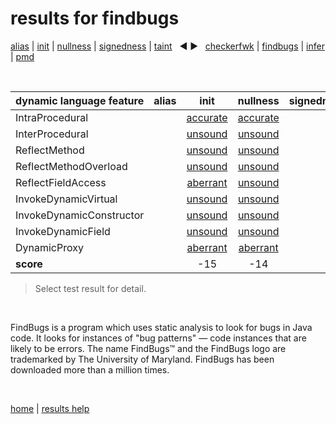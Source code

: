 # results for findbugs

[alias](https://github.com/michaelemery/staticanalysis/blob/master/results/alias/README.md) | [init](https://github.com/michaelemery/staticanalysis/blob/master/results/init/README.md) | [nullness](https://github.com/michaelemery/staticanalysis/blob/master/results/nullness/README.md) | [signedness](https://github.com/michaelemery/staticanalysis/blob/master/results/signedness/README.md) | [taint](https://github.com/michaelemery/staticanalysis/blob/master/results/taint/README.md) &nbsp; &#x25c0; &#x25b6; &nbsp; [checkerfwk](https://github.com/michaelemery/staticanalysis/blob/master/results/tool/checkerframework.md) | [findbugs](https://github.com/michaelemery/staticanalysis/blob/master/results/tool/findbugs.md) | [infer](https://github.com/michaelemery/staticanalysis/blob/master/results/tool/infer.md) | [pmd](https://github.com/michaelemery/staticanalysis/blob/master/results/tool/pmd.md)

<br>

| dynamic language feature | alias | init | nullness | signedness | taint |
| --- | :---: | :---: | :---: | :---: | :---: |
| IntraProcedural |  | [accurate](https://github.com/michaelemery/staticanalysis/blob/master/results/init/findbugs.md#IntraProcedural) | [accurate](https://github.com/michaelemery/staticanalysis/blob/master/results/nullness/findbugs.md#IntraProcedural)  |  |  |
| InterProcedural |  | [unsound](https://github.com/michaelemery/staticanalysis/blob/master/results/init/findbugs.md#InterProcedural) | [unsound](https://github.com/michaelemery/staticanalysis/blob/master/results/nullness/findbugs.md#InterProcedural) |  |  |
| ReflectMethod |  | [unsound](https://github.com/michaelemery/staticanalysis/blob/master/results/init/findbugs.md#ReflectMethod) | [unsound](https://github.com/michaelemery/staticanalysis/blob/master/results/nullness/findbugs.md#ReflectMethod) |  |  |
| ReflectMethodOverload |  | [unsound](https://github.com/michaelemery/staticanalysis/blob/master/results/init/findbugs.md#ReflectMethodOverload) | [unsound](https://github.com/michaelemery/staticanalysis/blob/master/results/nullness/findbugs.md#ReflectMethodOverload) |  |  |
| ReflectFieldAccess |  | [aberrant](https://github.com/michaelemery/staticanalysis/blob/master/results/init/findbugs.md#ReflectFieldAccess) | [unsound](https://github.com/michaelemery/staticanalysis/blob/master/results/nullness/findbugs.md#ReflectFieldAccess) |  |  |
| InvokeDynamicVirtual |  | [unsound](https://github.com/michaelemery/staticanalysis/blob/master/results/init/findbugs.md#InvokeDynamicVirtual) | [unsound](https://github.com/michaelemery/staticanalysis/blob/master/results/nullness/findbugs.md#InvokeDynamicVirtual) |  |  |
| InvokeDynamicConstructor |  | [unsound](https://github.com/michaelemery/staticanalysis/blob/master/results/init/findbugs.md#InvokeDynamicConstructor) | [unsound](https://github.com/michaelemery/staticanalysis/blob/master/results/nullness/findbugs.md#InvokeDynamicConstructor) |  |  |
| InvokeDynamicField |  | [unsound](https://github.com/michaelemery/staticanalysis/blob/master/results/init/findbugs.md#InvokeDynamicField) | [unsound](https://github.com/michaelemery/staticanalysis/blob/master/results/nullness/findbugs.md#InvokeDynamicField) |  |  |
| DynamicProxy |  | [aberrant](https://github.com/michaelemery/staticanalysis/blob/master/results/init/findbugs.md#DynamicProxy) | [aberrant](https://github.com/michaelemery/staticanalysis/blob/master/results/nullness/findbugs.md#DynamicProxy) |  |  |
| **score** |  | -15 | -14 |  |

> Select test result for detail.

<br>

FindBugs is a program which uses static analysis to look for bugs in Java code. It looks for instances of "bug patterns" — code instances that are likely to be errors. The name FindBugs™ and the FindBugs logo are trademarked by The University of Maryland. FindBugs has been downloaded more than a million times.

<br>

[home](https://github.com/michaelemery/staticanalysis) | [results help](https://github.com/michaelemery/staticanalysis/blob/master/results/README.md)
